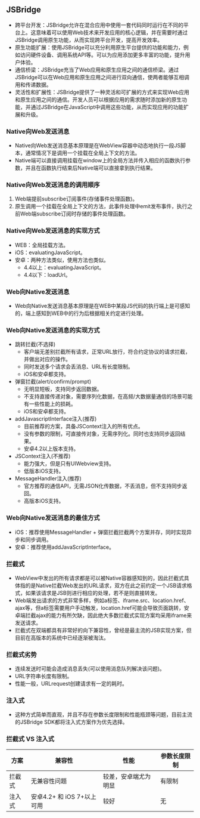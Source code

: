 ## JSBridge
- 跨平台开发：JSBridge允许在混合应用中使用一套代码同时运行在不同的平台上。这意味着可以使用Web技术来开发应用的核心逻辑，并在需要时通过JSBridge调用原生功能，从而实现跨平台开发，提高开发效率。
- 原生功能扩展：使用JSBridge可以充分利用原生平台提供的功能和能力，例如访问硬件设备、调用系统API等。可以为应用添加更多丰富的功能，提升用户体验。
- 通信桥梁：JSBridge充当了Web应用和原生应用之间的通信桥梁。通过JSBridge可以在Web应用和原生应用之间进行双向通信，使两者能够互相调用和传递数据。
- 灵活性和扩展性：JSBridge提供了一种灵活和可扩展的方式来实现Web应用和原生应用之间的通信。开发人员可以根据应用的需求随时添加新的原生功能，并通过JSBridge在JavaScript中调用这些功能，从而实现应用的功能扩展和升级。
### Native向Web发送消息
- Native向Web发送消息基本原理是在WebView容器中动态地执行一段JS脚本，通常情况下是调用一个挂载在全局上下文的方法。
- Native端可以直接调用挂载在window上的全局方法并传入相应的函数执行参数，并且在函数执行结束后Native端可以直接拿到执行结果。
### Native向Web发送消息的调用顺序
1. Web端提前subscribe订阅事件(存储事件处理函数)。
2. 原生调用一个挂载在全局上下文的方法，此事件处理中emit发布事件，执行之前Web端subscribe订阅时存储的事件处理函数。
### Native向Web发送消息的实现方式
- WEB：全局挂载方法。
- iOS：evaluatingJavaScript。
- 安卓：两种方法类似，使用方法也类似。
  - 4.4以上：evaluatingJavaScript。
  - 4.4以下：loadUrl。
### Web向Native发送消息
- Web向Native发送消息基本原理是在WEB中某段JS代码的执行端上是可感知的，端上感知到WEB中的行为后根据相关约定进行处理。
### Web向Native发送消息的实现方式
- 跳转拦截(不选择)
  - 客户端无差别拦截所有请求，正常URL放行，符合约定协议的请求拦截，并做出对应的操作。
  - 同时发送多个请求会丢消息、URL有长度限制。
  - iOS和安卓都支持。
- 弹窗拦截(alert/confirm/prompt)
  - 无明显短板，支持同步返回数据。
  - 不支持直接传递对象，需要序列化数据，在高频/大数据量通信的场景可能有一些性能上的损耗。
  - iOS和安卓都支持。
- addJavascriptInterface注入(推荐)
  - 目前推荐的方案，具备JSContext注入的所有优点。
  - 没有参数的限制，可直接传对象，无需序列化。同时也支持同步返回结果。
  - 安卓4.2以上版本支持。
- JSContext注入(不推荐)
  - 能力强大，但是只有UIWebview支持。
  - 低版本iOS支持。
- MessageHandler注入(推荐)
  - 官方推荐的通信API，无需JSON化传数据，不丢消息，但不支持同步返回。
  - 高版本iOS支持。
### Web向Native发送消息的最佳方式
- iOS：推荐使用MessageHandler + 弹窗拦截拦截两个方案并存，同时实现异步和同步调用。
- 安卓：推荐使用addJavaScriptInterface。
### 拦截式
- WebView中发出的所有请求都是可以被Native容器感知到的，因此拦截式具体指的是Native拦截Web发出的URL请求，双方在此之前约定一个JSB请求格式，如果该请求是JSB则进行相应的处理，若不是则直接转发。
- Web端发出请求的方式非常多样，例如a标签、iframe.src、location.href、ajax等，但a标签需要用户手动触发，location.href可能会导致页面跳转，安卓端拦截ajax的能力有所欠缺，因此绝大多数拦截式实现方案均采用iframe来发送请求。
- 拦截式在双端都具有非常好的向下兼容性，曾经是最主流的JSB实现方案，但目前在高版本的系统中已经逐渐被淘汰。
### 拦截式劣势 
- 连续发送时可能会造成消息丢失(可以使用消息队列解决该问题)。
- URL字符串长度有限制。
- 性能一般，URLrequest创建请求有一定的耗时。
### 注入式
- 这种方式简单而直观，并且不存在参数长度限制和性能瓶颈等问题，目前主流的JSBridge SDK都将注入式方案作为优先选择。
### 拦截式 VS 注入式
| 方案 | 兼容性 | 性能 | 参数长度限制 |
| --- | --- | --- | --- |
| 拦截式 | 无兼容性问题	| 较差，安卓端尤为明显 | 有限制 |
| 注入式 | 安卓4.2+ 和 iOS 7+以上可用 |	较好 | 无 |
